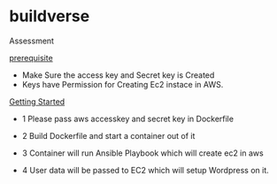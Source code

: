 # buildverse
Assessment
<!-- prerequisite -->
 <a href="#prerequisite">prerequisite</a>
 
 - Make Sure the access key and Secret key is Created 
 - Keys have Permission for Creating Ec2 instace in AWS.

<!-- GETTING STARTED -->
 <a href="#getting-started">Getting Started</a>
- 1 Please pass aws accesskey and secret key in Dockerfile

- 2 Build Dockerfile and start a container out of it

- 3 Container will run Ansible Playbook which will create ec2 in aws 

- 4 User data will be passed to EC2 which will setup Wordpress on it.

